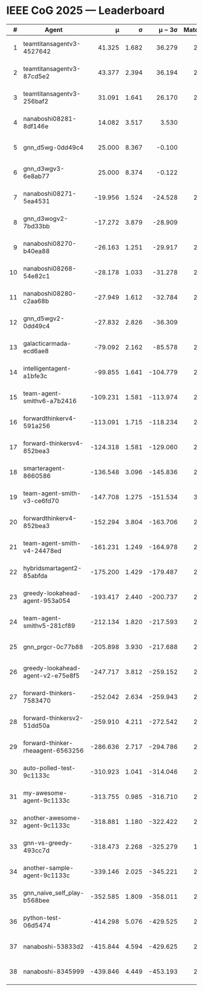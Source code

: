 # IEEE CoG 2025 — Leaderboard

| # | Agent | μ | σ | μ − 3σ | Matches | Updated |
|---:|---|---:|---:|---:|---:|---|
| 1 | teamtitansagentv3-4527642 | 41.325 | 1.682 | 36.279 | 2620 | 2025-08-29 06:59 |
| 2 | teamtitansagentv3-87cd5e2 | 43.377 | 2.394 | 36.194 | 2520 | 2025-08-29 06:59 |
| 3 | teamtitansagentv3-256baf2 | 31.091 | 1.641 | 26.170 | 2880 | 2025-08-29 06:59 |
| 4 | nanaboshi08281-8df146e | 14.082 | 3.517 | 3.530 | 70 | 2025-08-29 06:59 |
| 5 | gnn_d5wg-0dd49c4 | 25.000 | 8.367 | -0.100 | 80 | 2025-08-29 06:59 |
| 6 | gnn_d3wgv3-6e8ab77 | 25.000 | 8.374 | -0.122 | 98 | 2025-08-29 06:59 |
| 7 | nanaboshi08271-5ea4531 | -19.956 | 1.524 | -24.528 | 2980 | 2025-08-29 06:59 |
| 8 | gnn_d3wogv2-7bd33bb | -17.272 | 3.879 | -28.909 | 108 | 2025-08-29 06:59 |
| 9 | nanaboshi08270-b40ea88 | -26.163 | 1.251 | -29.917 | 2980 | 2025-08-29 06:59 |
| 10 | nanaboshi08268-54e82c1 | -28.178 | 1.033 | -31.278 | 2600 | 2025-08-29 06:59 |
| 11 | nanaboshi08280-c2aa68b | -27.949 | 1.612 | -32.784 | 2460 | 2025-08-29 06:59 |
| 12 | gnn_d5wgv2-0dd49c4 | -27.832 | 2.826 | -36.309 | 100 | 2025-08-29 06:59 |
| 13 | galacticarmada-ecd6ae8 | -79.092 | 2.162 | -85.578 | 2760 | 2025-08-29 06:59 |
| 14 | intelligentagent-a1bfe3c | -99.855 | 1.641 | -104.779 | 2554 | 2025-08-29 06:59 |
| 15 | team-agent-smithv6-a7b2416 | -109.231 | 1.581 | -113.974 | 2920 | 2025-08-29 06:59 |
| 16 | forwardthinkerv4-591a256 | -113.091 | 1.715 | -118.234 | 2402 | 2025-08-29 06:59 |
| 17 | forward-thinkersv4-852bea3 | -124.318 | 1.581 | -129.060 | 2265 | 2025-08-29 06:59 |
| 18 | smarteragent-8660586 | -136.548 | 3.096 | -145.836 | 2008 | 2025-08-29 06:59 |
| 19 | team-agent-smith-v3-ce6fd70 | -147.708 | 1.275 | -151.534 | 3058 | 2025-08-29 06:59 |
| 20 | forwardthinkerv4-852bea3 | -152.294 | 3.804 | -163.706 | 2072 | 2025-08-29 06:59 |
| 21 | team-agent-smith-v4-24478ed | -161.231 | 1.249 | -164.978 | 2498 | 2025-08-29 06:59 |
| 22 | hybridsmartagent2-85abfda | -175.200 | 1.429 | -179.487 | 2477 | 2025-08-29 06:59 |
| 23 | greedy-lookahead-agent-953a054 | -193.417 | 2.440 | -200.737 | 2558 | 2025-08-29 06:59 |
| 24 | team-agent-smithv5-281cf89 | -212.134 | 1.820 | -217.593 | 2720 | 2025-08-29 06:59 |
| 25 | gnn_prgcr-0c77b88 | -205.898 | 3.930 | -217.688 | 2630 | 2025-08-29 06:59 |
| 26 | greedy-lookahead-agent-v2-e75e8f5 | -247.717 | 3.812 | -259.152 | 2550 | 2025-08-29 06:59 |
| 27 | forward-thinkers-7583470 | -252.042 | 2.634 | -259.943 | 2600 | 2025-08-29 06:59 |
| 28 | forward-thinkersv2-51dd50a | -259.910 | 4.211 | -272.542 | 2384 | 2025-08-29 06:59 |
| 29 | forward-thinker-rheaagent-6563256 | -286.636 | 2.717 | -294.786 | 2424 | 2025-08-29 06:59 |
| 30 | auto-polled-test-9c1133c | -310.923 | 1.041 | -314.046 | 2700 | 2025-08-29 06:59 |
| 31 | my-awesome-agent-9c1133c | -313.755 | 0.985 | -316.710 | 2600 | 2025-08-29 06:59 |
| 32 | another-awesome-agent-9c1133c | -318.881 | 1.180 | -322.422 | 2300 | 2025-08-29 06:59 |
| 33 | gnn-vs-greedy-493cc7d | -318.473 | 2.268 | -325.279 | 1880 | 2025-08-29 06:59 |
| 34 | another-sample-agent-9c1133c | -339.146 | 2.025 | -345.221 | 2780 | 2025-08-29 06:59 |
| 35 | gnn_naive_self_play-b568bee | -352.585 | 1.809 | -358.011 | 2280 | 2025-08-29 06:59 |
| 36 | python-test-06d5474 | -414.298 | 5.076 | -429.525 | 2590 | 2025-08-29 06:59 |
| 37 | nanaboshi-53833d2 | -415.844 | 4.594 | -429.625 | 2120 | 2025-08-29 06:59 |
| 38 | nanaboshi-8345999 | -439.846 | 4.449 | -453.193 | 2180 | 2025-08-29 06:59 |
